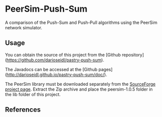 PeerSim-Push-Sum
================================================================================

A comparison of the Push-Sum and Push-Pull algorithms using the PeerSim network
simulator.



Usage
--------------------------------------------------------------------------------

You can obtain the source of this project from the [Github repository]
(https://github.com/darioseidl/pastry-push-sum).

The Javadocs can be accessed at the [Github pages]
(http://darioseidl.github.io/pastry-push-sum/doc/).

The PeerSim library must be downloaded separately from the [SourceForge 
project page](http://sourceforge.net/projects/peersim/). Extract the Zip 
archive and place the peersim-1.0.5 folder in the lib folder of this project. 


References
--------------------------------------------------------------------------------

